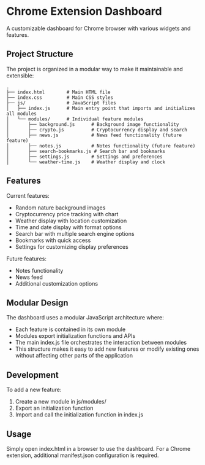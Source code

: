 # Chrome Extension Dashboard

A customizable dashboard for Chrome browser with various widgets and features.

## Project Structure

The project is organized in a modular way to make it maintainable and extensible:

```
.
├── index.html        # Main HTML file
├── index.css         # Main CSS styles
├── js/               # JavaScript files
│   ├── index.js      # Main entry point that imports and initializes all modules
│   └── modules/      # Individual feature modules
│       ├── background.js      # Background image functionality
│       ├── crypto.js          # Cryptocurrency display and search
│       ├── news.js            # News feed functionality (future feature)
│       ├── notes.js           # Notes functionality (future feature)
│       ├── search-bookmarks.js # Search bar and bookmarks
│       ├── settings.js        # Settings and preferences
│       └── weather-time.js    # Weather display and clock
```

## Features

Current features:
- Random nature background images
- Cryptocurrency price tracking with chart
- Weather display with location customization
- Time and date display with format options
- Search bar with multiple search engine options
- Bookmarks with quick access
- Settings for customizing display preferences

Future features:
- Notes functionality
- News feed
- Additional customization options

## Modular Design

The dashboard uses a modular JavaScript architecture where:
- Each feature is contained in its own module
- Modules export initialization functions and APIs
- The main index.js file orchestrates the interaction between modules
- This structure makes it easy to add new features or modify existing ones without affecting other parts of the application

## Development

To add a new feature:
1. Create a new module in js/modules/
2. Export an initialization function
3. Import and call the initialization function in index.js

## Usage

Simply open index.html in a browser to use the dashboard. For a Chrome extension, additional manifest.json configuration is required.
